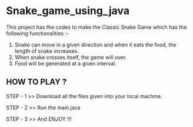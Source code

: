 # Snake_game_using_java

This project has the codes to make the Classic Snake Game which has the following functionalities :-
1) Snake can move in a given direction and when it eats the food, the length of snake increases.  
2) When snake crosses itself, the game will over.  
3) Food will be generated at a given interval.

HOW TO PLAY ?
---------
STEP - 1 >>
Download all the files given into your local machine.

STEP - 2 >>
Run the main.java

STEP - 3 >>
And ENJOY !!!


